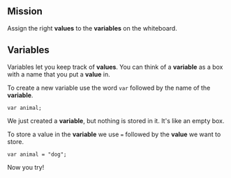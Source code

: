 ## Mission

Assign the right **values** to the **variables** on the whiteboard.

## Variables

Variables let you keep track of **values**. You can think of a **variable** as a box with a name that you put a **value** in.

To create a new variable use the word `var` followed by the name of the **variable**. 

```
var animal;
``` 

We just created a **variable**, but nothing is stored in it. It's like an empty box.

To store a value in the **variable** we use `=` followed by the **value** we want to store.

```
var animal = "dog";
```

Now you try!

